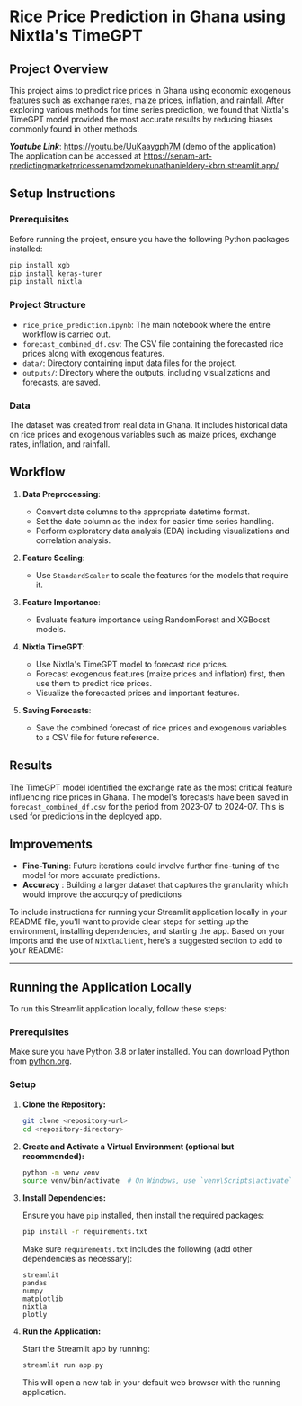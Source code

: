
# Rice Price Prediction in Ghana using Nixtla's TimeGPT

## Project Overview

This project aims to predict rice prices in Ghana using economic exogenous features such as exchange rates, maize prices, inflation, and rainfall. After exploring various methods for time series prediction, we found that Nixtla's TimeGPT model provided the most accurate results by reducing biases commonly found in other methods.

***Youtube Link***: https://youtu.be/UuKaaygph7M (demo of the application)
The application can be accessed at https://senam-art-predictingmarketpricessenamdzomekunathanieldery-kbrn.streamlit.app/

## Setup Instructions

### Prerequisites

Before running the project, ensure you have the following Python packages installed:

```bash
pip install xgb
pip install keras-tuner
pip install nixtla
```

### Project Structure

- `rice_price_prediction.ipynb`: The main notebook where the entire workflow is carried out.
- `forecast_combined_df.csv`: The CSV file containing the forecasted rice prices along with exogenous features.
- `data/`: Directory containing input data files for the project.
- `outputs/`: Directory where the outputs, including visualizations and forecasts, are saved.

### Data

The dataset was created from real data in Ghana. It includes historical data on rice prices and exogenous variables such as maize prices, exchange rates, inflation, and rainfall.

## Workflow

1. **Data Preprocessing**:
    - Convert date columns to the appropriate datetime format.
    - Set the date column as the index for easier time series handling.
    - Perform exploratory data analysis (EDA) including visualizations and correlation analysis.

2. **Feature Scaling**:
    - Use `StandardScaler` to scale the features for the models that require it.

3. **Feature Importance**:
    - Evaluate feature importance using RandomForest and XGBoost models.

4. **Nixtla TimeGPT**:
    - Use Nixtla's TimeGPT model to forecast rice prices. 
    - Forecast exogenous features (maize prices and inflation) first, then use them to predict rice prices.
    - Visualize the forecasted prices and important features.

5. **Saving Forecasts**:
    - Save the combined forecast of rice prices and exogenous variables to a CSV file for future reference.

## Results

The TimeGPT model identified the exchange rate as the most critical feature influencing rice prices in Ghana. The model's forecasts have been saved in `forecast_combined_df.csv` for the period from 2023-07 to 2024-07. This is used for predictions in the deployed app.

## Improvements

- **Fine-Tuning**: Future iterations could involve further fine-tuning of the model for more accurate predictions.
- **Accuracy** : Building a larger dataset that captures the granularity which would improve the accurqcy of predictions

To include instructions for running your Streamlit application locally in your README file, you'll want to provide clear steps for setting up the environment, installing dependencies, and starting the app. Based on your imports and the use of `NixtlaClient`, here’s a suggested section to add to your README:

---



## Running the Application Locally

To run this Streamlit application locally, follow these steps:

### Prerequisites

Make sure you have Python 3.8 or later installed. You can download Python from [python.org](https://www.python.org/downloads/).

### Setup

1. **Clone the Repository:**

   ```bash
   git clone <repository-url>
   cd <repository-directory>
   ```

2. **Create and Activate a Virtual Environment (optional but recommended):**

   ```bash
   python -m venv venv
   source venv/bin/activate  # On Windows, use `venv\Scripts\activate`
   ```

3. **Install Dependencies:**

   Ensure you have `pip` installed, then install the required packages:

   ```bash
   pip install -r requirements.txt
   ```

   Make sure `requirements.txt` includes the following (add other dependencies as necessary):

   ```plaintext
   streamlit
   pandas
   numpy
   matplotlib
   nixtla
   plotly
   ```


4. **Run the Application:**

   Start the Streamlit app by running:

   ```bash
   streamlit run app.py
   ```

   This will open a new tab in your default web browser with the running application.


